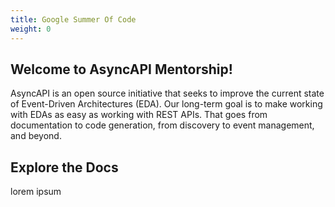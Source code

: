 ```yaml
---
title: Google Summer Of Code
weight: 0
---
```


## Welcome to AsyncAPI Mentorship! 

AsyncAPI is an open source initiative that seeks to improve the current state of Event-Driven Architectures (EDA). Our long-term goal is to make working with EDAs as easy as working with REST APIs. That goes from documentation to code generation, from discovery to event management, and beyond.

## Explore the Docs

lorem ipsum